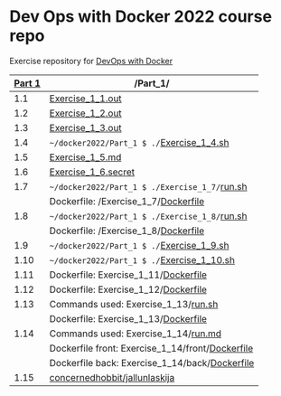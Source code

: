 # Dev Ops with Docker 2022 course repo

Exercise repository for [DevOps with Docker](https://devopswithdocker.com)

| [Part 1](https://github.com/ConcernedHobbit/docker2022/blob/main/Part_1) | /Part_1/ |
|-----|---------------------------------------------------|
| 1.1 | [Exercise_1_1.out](https://github.com/ConcernedHobbit/docker2022/blob/main/Part_1/Exercise_1_1.out)
| 1.2 | [Exercise_1_2.out](https://github.com/ConcernedHobbit/docker2022/blob/main/Part_1/Exercise_1_2.out)
| 1.3 | [Exercise_1_3.out](https://github.com/ConcernedHobbit/docker2022/blob/main/Part_1/Exercise_1_3.out) 
| 1.4 | `~/docker2022/Part_1 $ ./`[Exercise_1_4.sh](https://github.com/ConcernedHobbit/docker2022/blob/main/Part_1/Exercise_1_4.sh)
| 1.5 | [Exercise_1_5.md](https://github.com/ConcernedHobbit/docker2022/blob/main/Part_1/Exercise_1_5.md)
| 1.6 | [Exercise_1_6.secret](https://github.com/ConcernedHobbit/docker2022/blob/main/Part_1/Exercise_1_6.secret)
| 1.7 | `~/docker2022/Part_1 $ ./Exercise_1_7/`[run.sh](https://github.com/ConcernedHobbit/docker2022/blob/main/Part_1/Exercise_1_7/run.sh)
|     | Dockerfile: /Exercise_1_7/[Dockerfile](https://github.com/ConcernedHobbit/docker2022/blob/main/Part_1/Exercise_1_7/Dockerfile)
| 1.8 | `~/docker2022/Part_1 $ ./Exercise_1_8/`[run.sh](https://github.com/ConcernedHobbit/docker2022/blob/main/Part_1/Exercise_1_8/run.sh)
|     | Dockerfile: /Exercise_1_8/[Dockerfile](https://github.com/ConcernedHobbit/docker2022/blob/main/Part_1/Exercise_1_8/Dockerfile)
| 1.9 | `~/docker2022/Part_1 $ ./`[Exercise_1_9.sh](https://github.com/ConcernedHobbit/docker2022/blob/main/Part_1/Exercise_1_9.sh)
| 1.10 | `~/docker2022/Part_1 $ ./`[Exercise_1_10.sh](https://github.com/ConcernedHobbit/docker2022/blob/main/Part_1/Exercise_1_10.sh)
| 1.11 | Dockerfile: Exercise_1_11/[Dockerfile](https://github.com/ConcernedHobbit/docker2022/blob/main/Part_1/Exercise_1_11/Dockerfile)
| 1.12 | Dockerfile: Exercise_1_12/[Dockerfile](https://github.com/ConcernedHobbit/docker2022/blob/main/Part_1/Exercise_1_12/Dockerfile)
| 1.13 | Commands used: Exercise_1_13/[run.sh](https://github.com/ConcernedHobbit/docker2022/blob/main/Part_1/Exercise_1_13/run.sh)
|  | Dockerfile: Exercise_1_13/[Dockerfile](https://github.com/ConcernedHobbit/docker2022/blob/main/Part_1/Exercise_1_13/Dockerfile)
| 1.14 | Commands used: Exercise_1_14/[run.md](https://github.com/ConcernedHobbit/docker2022/blob/main/Part_1/Exercise_1_14/run.md)
|  | Dockerfile front: Exercise_1_14/front/[Dockerfile](https://github.com/ConcernedHobbit/docker2022/blob/main/Part_1/Exercise_1_14/front/Dockerfile)
|  | Dockerfile back: Exercise_1_14/back/[Dockerfile](https://github.com/ConcernedHobbit/docker2022/blob/main/Part_1/Exercise_1_14/back/Dockerfile)
| 1.15 | [concernedhobbit/jallunlaskija](https://hub.docker.com/r/concernedhobbit/jallunlaskija)
